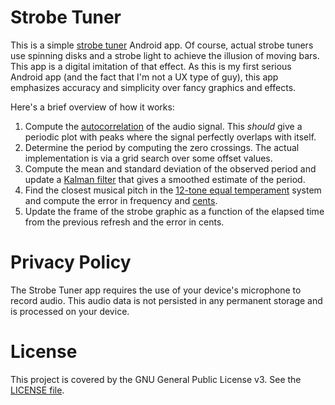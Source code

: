 Strobe Tuner
============

This is a simple [strobe tuner](https://en.wikipedia.org/wiki/Electronic_tuner#Strobe_tuners)
Android app.  Of course, actual strobe tuners use spinning disks and a strobe light to achieve the
illusion of moving bars.  This app is a digital imitation of that effect.  As this is my first
serious Android app (and the fact that I'm not a UX type of guy), this app emphasizes accuracy and
simplicity over fancy graphics and effects.

Here's a brief overview of how it works:

1. Compute the [autocorrelation](https://en.wikipedia.org/wiki/Autocorrelation) of the audio signal.
   This *should* give a periodic plot with peaks where the signal perfectly overlaps with itself.
1. Determine the period by computing the zero crossings.  The actual implementation is via a grid
   search over some offset values.
1. Compute the mean and standard deviation of the observed period and update a
   [Kalman filter](https://en.wikipedia.org/wiki/Kalman_filter) that gives a smoothed estimate of
   the period.
1. Find the closest musical pitch in the
   [12-tone equal temperament](https://en.wikipedia.org/wiki/12_equal_temperament) system and
   compute the error in frequency and [cents](https://en.wikipedia.org/wiki/Cent_(music)).
1. Update the frame of the strobe graphic as a function of the elapsed time from the previous
   refresh and the error in cents.
   

Privacy Policy
==============

The Strobe Tuner app requires the use of your device's microphone to record audio.  This audio data
is not persisted in any permanent storage and is processed on your device.


License
=======

This project is covered by the GNU General Public License v3.  See the 
[LICENSE file](https://github.com/ankwok/strobe-tuner/blob/master/LICENSE).